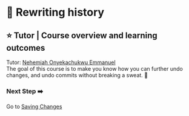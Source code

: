 # :flags: Rewriting history 

## :star: Tutor | Course overview and learning outcomes 

Tutor: [Nehemiah Onyekachukwu Emmanuel](https://github.com/devgenix)<br>
The goal of this course is to make you know how you can further undo changes, and undo commits without breaking a sweat. 🚀



<!-- ## 📚  Resources 
* [A bullet summary of everything here by Akeem Qudus](https://docs.google.com/presentation/d/1K_Fj9X1VdctS1RVYVdldnx0yh1n5YaPpYCPgiFDuZCg/edit?usp=sharing)  -->

### Next Step :arrow_right:
Go to [Saving Changes](./2_Code_collaboration_with_Git_and_Github.md)